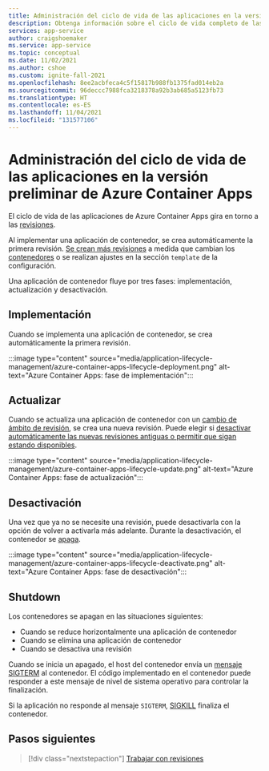 ```yaml
---
title: Administración del ciclo de vida de las aplicaciones en la versión preliminar de Azure Container Apps
description: Obtenga información sobre el ciclo de vida completo de las aplicaciones en la versión preliminar de Azure Container Apps.
services: app-service
author: craigshoemaker
ms.service: app-service
ms.topic: conceptual
ms.date: 11/02/2021
ms.author: cshoe
ms.custom: ignite-fall-2021
ms.openlocfilehash: 8ee2acbfeca4c5f15817b988fb1375fad014eb2a
ms.sourcegitcommit: 96deccc7988fca3218378a92b3ab685a5123fb73
ms.translationtype: HT
ms.contentlocale: es-ES
ms.lasthandoff: 11/04/2021
ms.locfileid: "131577106"
---
```

# <a name="application-lifecycle-management-in-azure-container-apps-preview"></a>Administración del ciclo de vida de las aplicaciones en la versión preliminar de Azure Container Apps

El ciclo de vida de las aplicaciones de Azure Container Apps gira en torno a las [revisiones](revisions.md).

Al implementar una aplicación de contenedor, se crea automáticamente la primera revisión. [Se crean más revisiones](revisions.md) a medida que cambian los [contenedores](containers.md) o se realizan ajustes en la sección `template` de la configuración.

Una aplicación de contenedor fluye por tres fases: implementación, actualización y desactivación.

## <a name="deployment"></a>Implementación

Cuando se implementa una aplicación de contenedor, se crea automáticamente la primera revisión.

:::image type="content" source="media/application-lifecycle-management/azure-container-apps-lifecycle-deployment.png" alt-text="Azure Container Apps: fase de implementación":::

## <a name="update"></a>Actualizar

Cuando se actualiza una aplicación de contenedor con un [cambio de ámbito de revisión](revisions.md#revision-scope-changes), se crea una nueva revisión. Puede elegir si [desactivar automáticamente las nuevas revisiones antiguas o permitir que sigan estando disponibles](revisions.md).

:::image type="content" source="media/application-lifecycle-management/azure-container-apps-lifecycle-update.png" alt-text="Azure Container Apps: fase de actualización":::

## <a name="deactivate"></a>Desactivación

Una vez que ya no se necesite una revisión, puede desactivarla con la opción de volver a activarla más adelante. Durante la desactivación, el contenedor se [apaga](#shutdown).

:::image type="content" source="media/application-lifecycle-management/azure-container-apps-lifecycle-deactivate.png" alt-text="Azure Container Apps: fase de desactivación":::

## <a name="shutdown"></a>Shutdown

Los contenedores se apagan en las situaciones siguientes:

- Cuando se reduce horizontalmente una aplicación de contenedor
- Cuando se elimina una aplicación de contenedor
- Cuando se desactiva una revisión

Cuando se inicia un apagado, el host del contenedor envía un [mensaje SIGTERM](https://wikipedia.org/wiki/Signal_(IPC)) al contenedor. El código implementado en el contenedor puede responder a este mensaje de nivel de sistema operativo para controlar la finalización.

Si la aplicación no responde al mensaje `SIGTERM`, [SIGKILL](https://wikipedia.org/wiki/Signal_(IPC)) finaliza el contenedor.

## <a name="next-steps"></a>Pasos siguientes

> [!div class="nextstepaction"]
> [Trabajar con revisiones](revisions.md)
